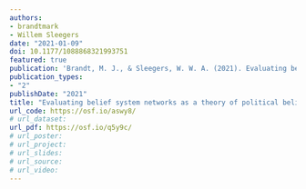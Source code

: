```yaml
---
authors:
- brandtmark
- Willem Sleegers
date: "2021-01-09"
doi: 10.1177/1088868321993751
featured: true
publication: 'Brandt, M. J., & Sleegers, W. W. A. (2021). Evaluating belief system networks as a theory of political belief system dynamics. *Personality and Social Psychology Review, 25*, 159-185.'
publication_types:
- "2"
publishDate: "2021"
title: "Evaluating belief system networks as a theory of political belief system dynamics"
url_code: https://osf.io/aswy8/
# url_dataset:
url_pdf: https://osf.io/q5y9c/
# url_poster:
# url_project:
# url_slides:
# url_source:
# url_video:
---
```

